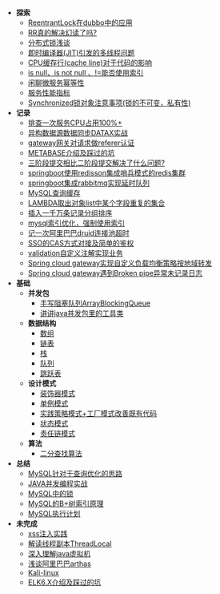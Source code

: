 - **探索**
    - [ReentrantLock在dubbo中的应用](RECORD/Lock1.md)
    - [RR真的解决幻读了吗?](READING/MYSQL_RR_1.md)
    - [分布式锁浅谈](JAVA/DISTRIBUTEDLOCK.md)
    - [即时编译器(JIT)引发的多线程问题](RECORD/JITCompilerRecord.md)
    - [CPU缓存行(cache line)对于代码的影响](RECORD/CpuCacheLine.md)
    - [is null、is not null 、!=能否使用索引](READING/MySQLExecutionPlanExample.md)
    - [闲聊微服务幂等性](RECORD/SOAIdempotent.md)
    - [服务性能指标](RECORD/PropertyIndex.md)
    - [Synchronized锁对象注意事项(锁的不可变，私有性)](RECORD/Sync1.md)
- **记录**
    - [排查一次服务CPU占用100%+](RECORD/cpu1.md)  
    - [异构数据源数据同步DATAX实战](RECORD/DATAXRECORD.md)
    - [gateway网关对请求做referer认证](RECORD/gatewayRefererAuth.md)
    - [METABASE介绍及踩过的坑](RECORD/METABASERECORD.md)
    - [三阶段提交相比二阶段提交解决了什么问题?](RECORD/3PC_2PC.md)
    <!-- - [爬虫分析京东商品销售记录](JAVA/searchjd.md) -->
    - [springboot使用redisson集成哨兵模式的redis集群](JAVA/redisson1.md)
    - [springboot集成rabbitmq实现延时队列](RECORD/rabbitmq1.md)
    - [MySQL查询缓存](RECORD/MYSQLCACHERECORD.md)
    - [LAMBDA取出对象list中某个字段重复的集合](RECORD/FETCHDUPLICATESET-LAMBDA.md)
    - [插入一千万条记录分组排序](RECORD/DATAFORKJOIN.md)
    - [mysql索引优化，强制使用索引](RECORD/ForceIndex.md)  
    - [记一次阿里巴巴druid连接池超时](RECORD/DRUIDTIMEOUTRECORD.md)
    - [SSO的CAS方式对接及简单的鉴权](RECORD/SSO_CAS.md)
    - [validation自定义注解实现业务](RECORD/validation.md)
    - [Spring cloud gateway实现自定义负载均衡策略按地域转发](RECORD/sc_lb.md)
    - [Spring cloud gateway遇到Broken pipe异常未记录日志](RECORD/gateway_log_troubleshooting.md)
- **基础**
    - **并发包**
        - [手写阻塞队列ArrayBlockingQueue](JAVA/ArrayBlockingQueue.md)
        - [讲讲java并发包里的工具类](JAVA/ConcurrentUtil.md)
    - **数据结构**
        - [数组](JAVA/Array.md)
        - [链表](JAVA/LinkedList.md)
        - [栈](JAVA/Stack.md)
        - [队列](JAVA/Queue.md)
        - [跳跃表](JAVA/SkipList.md)
    - **设计模式**
        - [装饰器模式](PATTERN/Decorator.md)  
        - [单例模式](JAVA/singleton.md)
        - [实践策略模式+工厂模式改善既有代码](PATTERN/Strategy.md)
        - [状态模式](PATTERN/State.md)
        - [责任链模式](JAVA/ChainOfResponsibility.md)
    - **算法**
        - [二分查找算法](JAVA/BinarySearch.md)   
- **总结**
    - [MySQL针对于查询优化的思路](REDING/../READING/MySQL_Optimization.md)
    - [JAVA并发编程实战](READING/CONCURRENTPROGAMMING.md)
    - [MySQL中的锁](READING/MySQLLock)
    - [MySQL的B+树索引原理](READING/MySQLB+TreeIndex.md)
    - [MySQL执行计划](READING/MySQLExecutionPlan.md)
- **未完成** 
    - [xss注入实践](READING/xss.md)
    - [解读线程副本ThreadLocal](JAVA/ThreadLocal.md)
    - [深入理解java虚拟机](READING/JAVAVIRTUALMACHINE.md)
    - [浅谈阿里巴巴arthas](RECORD/arthas.md)
    - [Kali-linux](READING/kali.md)
    - [ELK6.X介绍及踩过的坑](RECORD/ELKRECORD.md)
